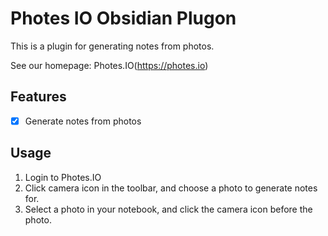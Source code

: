 # Photes IO Obsidian Plugon

This is a plugin for generating notes from photos.

See our homepage: Photes.IO(https://photes.io)

## Features

- [x] Generate notes from photos
  
## Usage

1. Login to Photes.IO
2. Click camera icon in the toolbar, and choose a photo to generate notes for.
3. Select a photo in your notebook, and click the camera icon before the photo.